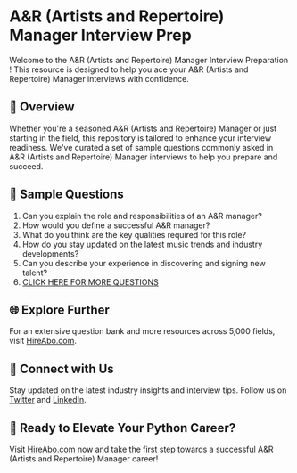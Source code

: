 # A&R (Artists and Repertoire) Manager Interview Prep

Welcome to the A&R (Artists and Repertoire) Manager Interview Preparation ! This resource is designed to help you ace your A&R (Artists and Repertoire) Manager interviews with confidence.

## 🚀 Overview

Whether you're a seasoned A&R (Artists and Repertoire) Manager or just starting in the field, this repository is tailored to enhance your interview readiness. We've curated a set of sample questions commonly asked in A&R (Artists and Repertoire) Manager interviews to help you prepare and succeed.

## 📝 Sample Questions

1. Can you explain the role and responsibilities of an A&R manager?
2. How would you define a successful A&R manager?
3. What do you think are the key qualities required for this role?
4. How do you stay updated on the latest music trends and industry developments?
5. Can you describe your experience in discovering and signing new talent?
6. [CLICK HERE FOR MORE QUESTIONS](https://hireabo.com/job/16_1_47/AR%20Artists%20and%20Repertoire%20Manager)

## 🌐 Explore Further

For an extensive question bank and more resources across 5,000 fields, visit [HireAbo.com](https://www.hireabo.com).

## 📱 Connect with Us

Stay updated on the latest industry insights and interview tips. Follow us on [Twitter](https://twitter.com/hireabo) and [LinkedIn](https://www.linkedin.com/in/hire-abo-3609972a8/).

## 🚀 Ready to Elevate Your Python Career?

Visit [HireAbo.com](https://www.hireabo.com) now and take the first step towards a successful A&R (Artists and Repertoire) Manager career!